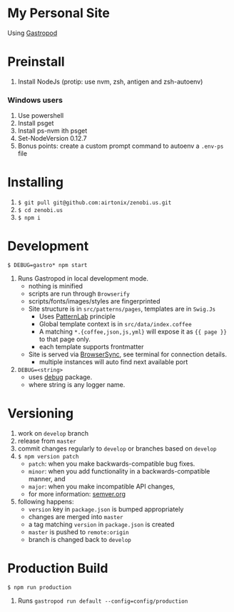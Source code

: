 
# My Personal Site

Using [Gastropod](https://www.npmjs.com/package/gastropod)

# Preinstall

1. Install NodeJs (protip: use nvm, zsh, antigen and zsh-autoenv)

### Windows users

1. Use powershell
2. Install psget
3. Install ps-nvm ith psget
4. Set-NodeVersion 0.12.7
5. Bonus points: create a custom prompt command to autoenv a `.env-ps` file


# Installing

1. `$ git pull git@github.com:airtonix/zenobi.us.git`
2. `$ cd zenobi.us`
3. `$ npm i`


# Development

`$ DEBUG=gastro* npm start`

1. Runs Gastropod in local development mode.
	- nothing is minified
    - scripts are run through `Browserify`
    - scripts/fonts/images/styles are fingerprinted
    - Site structure is in `src/patterns/pages`, templates are in `Swig.Js`
        + Uses [PatternLab](http://patternlab.io/) principle
        + Global template context is in `src/data/index.coffee`
        + A matching `*.{coffee,json,js,yml}` will expose it as `{{ page }}` to that page only.
        + each template supports frontmatter
    - Site is served via [BrowserSync](http://www.browsersync.io/), see terminal for connection details.
        + multiple instances will auto find next available port
2. `DEBUG=<string>`
    - uses [debug](https://www.npmjs.com/package/debug) package.
    - where string is any logger name.

# Versioning

1. work on `develop` branch
2. release from `master`
2. commit changes regularly to `develop` or branches based on `develop`
2. `$ npm version patch`
    - `patch`: when you make backwards-compatible bug fixes.
    - `minor`: when you add functionality in a backwards-compatible manner, and
    - `major`: when you make incompatible API changes,
    - for more information: [semver.org](http://semver.org/)
3. following happens:
    - `version` key in `package.json` is bumped appropriately
    - changes are merged into `master`
    - a tag matching `version` in `package.json` is created
    - `master` is pushed to `remote:origin`
    - branch is changed back to `develop`

# Production Build

`$ npm run production`

1. Runs `gastropod run default --config=config/production`
